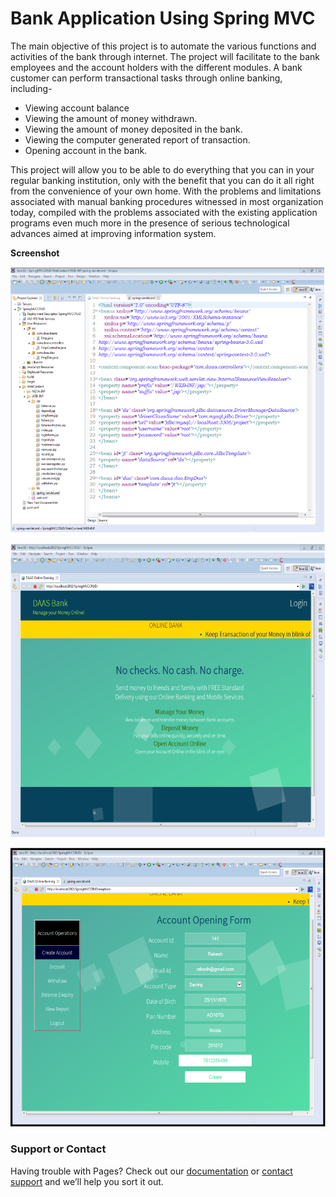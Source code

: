 # Bank Application Using Spring MVC

The main objective of this project is to automate the various functions and activities of the bank through internet. The project will facilitate to the bank employees and the account holders with the different modules. A bank customer can perform transactional tasks through online banking, including-

 - Viewing account balance
 - Viewing the amount of money withdrawn. 
 - Viewing the amount of money deposited in the bank.
 - Viewing the computer generated report of transaction.
 - Opening account in the bank.

This project will allow you to be able to do everything that you can in your regular banking institution, only with the benefit that you can do it all right from the convenience of your own home. With the problems and limitations associated with manual banking procedures witnessed in most organization today, compiled with the problems associated with the existing application programs even much more in the presence of serious technological advances aimed at improving information system. 

**Screenshot**

![Code Screenshot](https://github.com/TDeepanshPandey/Bank_Application/blob/master/screenshot2.PNG)

![Window1 Screenshot](https://github.com/TDeepanshPandey/Bank_Application/blob/master/screenshot1.PNG)

![Window2 Screenshot](https://github.com/TDeepanshPandey/Bank_Application/blob/master/screenshot3.PNG)
### Support or Contact

Having trouble with Pages? Check out our [documentation](https://docs.github.com/categories/github-pages-basics/) or [contact support](https://support.github.com/contact) and we’ll help you sort it out.
